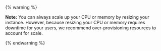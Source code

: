 {% warning %}

**Note:** You can always scale up your CPU or memory by resizing your instance. However, because resizing your CPU or memory requires downtime for your users, we recommend over-provisioning resources to account for scale.

{% endwarning %}
